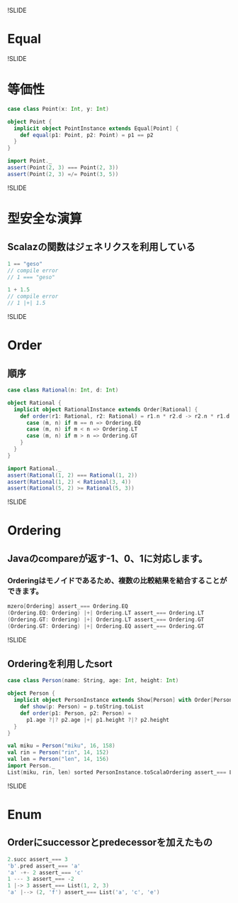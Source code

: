 !SLIDE

# Equal

!SLIDE

# 等価性

```scala
case class Point(x: Int, y: Int)

object Point {
  implicit object PointInstance extends Equal[Point] {
    def equal(p1: Point, p2: Point) = p1 == p2
  }
}

import Point._
assert(Point(2, 3) === Point(2, 3))
assert(Point(2, 3) =/= Point(3, 5))
```

!SLIDE

# 型安全な演算

## Scalazの関数はジェネリクスを利用している

```scala
1 == "geso"
// compile error
// 1 === "geso"

1 + 1.5
// compile error
// 1 |+| 1.5
```

!SLIDE

# Order

## 順序

```scala
case class Rational(n: Int, d: Int)

object Rational {
  implicit object RationalInstance extends Order[Rational] {
    def order(r1: Rational, r2: Rational) = r1.n * r2.d -> r2.n * r1.d match {
      case (m, n) if m == n => Ordering.EQ
      case (m, n) if m < n => Ordering.LT
      case (m, n) if m > n => Ordering.GT
    }
  }
}

import Rational._
assert(Rational(1, 2) === Rational(1, 2))
assert(Rational(1, 2) < Rational(3, 4))
assert(Rational(5, 2) >= Rational(5, 3))
```

!SLIDE

# Ordering

## Javaのcompareが返す-1、0、1に対応します。

### Orderingはモノイドであるため、複数の比較結果を結合することができます。

```scala
mzero[Ordering] assert_=== Ordering.EQ
(Ordering.EQ: Ordering) |+| Ordering.LT assert_=== Ordering.LT
(Ordering.GT: Ordering) |+| Ordering.LT assert_=== Ordering.GT
(Ordering.GT: Ordering) |+| Ordering.EQ assert_=== Ordering.GT
```

!SLIDE

## Orderingを利用したsort

```scala
case class Person(name: String, age: Int, height: Int)

object Person {
  implicit object PersonInstance extends Show[Person] with Order[Person] {
    def show(p: Person) = p.toString.toList
    def order(p1: Person, p2: Person) =
      p1.age ?|? p2.age |+| p1.height ?|? p2.height
  }
}

val miku = Person("miku", 16, 158)
val rin = Person("rin", 14, 152)
val len = Person("len", 14, 156)
import Person._
List(miku, rin, len) sorted PersonInstance.toScalaOrdering assert_=== List(rin, len, miku)
```

!SLIDE

# Enum

## Orderにsuccessorとpredecessorを加えたもの

```scala
2.succ assert_=== 3
'b'.pred assert_=== 'a'
'a' -+- 2 assert_=== 'c'
1 --- 3 assert_=== -2
1 |-> 3 assert_=== List(1, 2, 3)
'a' |--> (2, 'f') assert_=== List('a', 'c', 'e')
```
